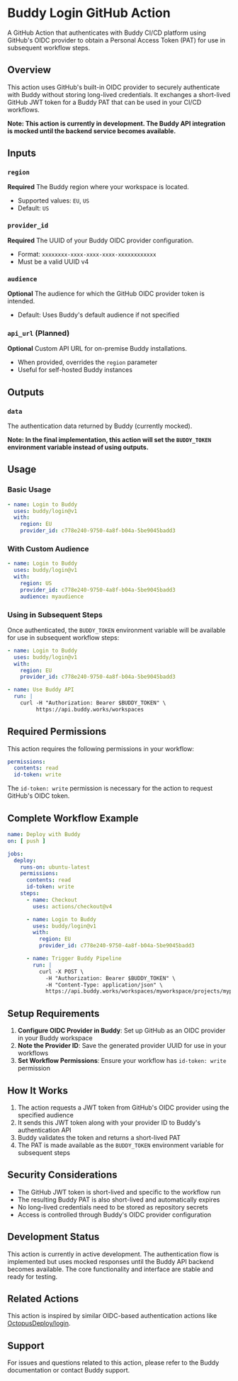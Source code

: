 # Buddy Login GitHub Action

A GitHub Action that authenticates with Buddy CI/CD platform using GitHub's OIDC provider to obtain a Personal Access
Token (PAT) for use in subsequent workflow steps.

## Overview

This action uses GitHub's built-in OIDC provider to securely authenticate with Buddy without storing long-lived
credentials. It exchanges a short-lived GitHub JWT token for a Buddy PAT that can be used in your CI/CD workflows.

**Note: This action is currently in development. The Buddy API integration is mocked until the backend service becomes
available.**

## Inputs

### `region`

**Required** The Buddy region where your workspace is located.

- Supported values: `EU`, `US`
- Default: `US`

### `provider_id`

**Required** The UUID of your Buddy OIDC provider configuration.

- Format: `xxxxxxxx-xxxx-xxxx-xxxx-xxxxxxxxxxxx`
- Must be a valid UUID v4

### `audience`

**Optional** The audience for which the GitHub OIDC provider token is intended.

- Default: Uses Buddy's default audience if not specified

### `api_url` (Planned)

**Optional** Custom API URL for on-premise Buddy installations.

- When provided, overrides the `region` parameter
- Useful for self-hosted Buddy instances

## Outputs

### `data`

The authentication data returned by Buddy (currently mocked).

**Note: In the final implementation, this action will set the `BUDDY_TOKEN` environment variable instead of using
outputs.**

## Usage

### Basic Usage

```yaml
- name: Login to Buddy
  uses: buddy/login@v1
  with:
    region: EU
    provider_id: c778e240-9750-4a8f-b04a-5be9045badd3
```

### With Custom Audience

```yaml
- name: Login to Buddy
  uses: buddy/login@v1
  with:
    region: US
    provider_id: c778e240-9750-4a8f-b04a-5be9045badd3
    audience: myaudience
```

### Using in Subsequent Steps

Once authenticated, the `BUDDY_TOKEN` environment variable will be available for use in subsequent workflow steps:

```yaml
- name: Login to Buddy
  uses: buddy/login@v1
  with:
    region: EU
    provider_id: c778e240-9750-4a8f-b04a-5be9045badd3

- name: Use Buddy API
  run: |
    curl -H "Authorization: Bearer $BUDDY_TOKEN" \
         https://api.buddy.works/workspaces
```

## Required Permissions

This action requires the following permissions in your workflow:

```yaml
permissions:
  contents: read
  id-token: write
```

The `id-token: write` permission is necessary for the action to request GitHub's OIDC token.

## Complete Workflow Example

```yaml
name: Deploy with Buddy
on: [ push ]

jobs:
  deploy:
    runs-on: ubuntu-latest
    permissions:
      contents: read
      id-token: write
    steps:
      - name: Checkout
        uses: actions/checkout@v4

      - name: Login to Buddy
        uses: buddy/login@v1
        with:
          region: EU
          provider_id: c778e240-9750-4a8f-b04a-5be9045badd3

      - name: Trigger Buddy Pipeline
        run: |
          curl -X POST \
            -H "Authorization: Bearer $BUDDY_TOKEN" \
            -H "Content-Type: application/json" \
            https://api.buddy.works/workspaces/myworkspace/projects/myproject/pipelines/1/executions
```

## Setup Requirements

1. **Configure OIDC Provider in Buddy**: Set up GitHub as an OIDC provider in your Buddy workspace
2. **Note the Provider ID**: Save the generated provider UUID for use in your workflows
3. **Set Workflow Permissions**: Ensure your workflow has `id-token: write` permission

## How It Works

1. The action requests a JWT token from GitHub's OIDC provider using the specified audience
2. It sends this JWT token along with your provider ID to Buddy's authentication API
3. Buddy validates the token and returns a short-lived PAT
4. The PAT is made available as the `BUDDY_TOKEN` environment variable for subsequent steps

## Security Considerations

- The GitHub JWT token is short-lived and specific to the workflow run
- The resulting Buddy PAT is also short-lived and automatically expires
- No long-lived credentials need to be stored as repository secrets
- Access is controlled through Buddy's OIDC provider configuration

## Development Status

This action is currently in active development. The authentication flow is implemented but uses mocked responses until
the Buddy API backend becomes available. The core functionality and interface are stable and ready for testing.

## Related Actions

This action is inspired by similar OIDC-based authentication actions
like [OctopusDeploy/login](https://github.com/OctopusDeploy/login).

## Support

For issues and questions related to this action, please refer to the Buddy documentation or contact Buddy support.